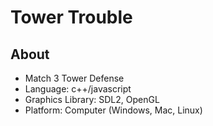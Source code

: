 # Tower Trouble

## About

- Match 3 Tower Defense
- Language: c++/javascript
- Graphics Library: SDL2, OpenGL
- Platform: Computer (Windows, Mac, Linux)
